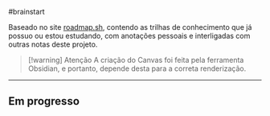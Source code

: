 #brainstart 

Baseado no site [roadmap.sh](https://roadmap.sh/), contendo as trilhas de conhecimento que já possuo ou estou estudando, com anotações pessoais e interligadas com outras notas deste projeto.

> [!warning] Atenção
> A criação do Canvas foi feita pela ferramenta Obsidian, e portanto, depende desta para a correta renderização.

---
## Em progresso